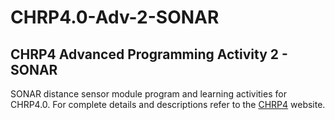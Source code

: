 # CHRP4.0-Adv-2-SONAR

## CHRP4 Advanced Programming Activity 2 - SONAR

SONAR distance sensor module program and learning activities for CHRP4.0. For complete
details and descriptions refer to the [CHRP4](https://mirobo.tech/chrp4) website.